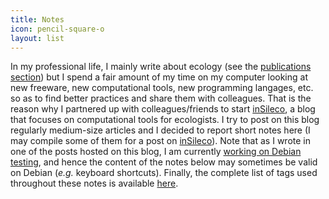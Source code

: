 ```yaml
---
title: Notes
icon: pencil-square-o
layout: list
---
```


In my professional life, I mainly write about ecology (see the [publications
section](../publications)) but I spend a fair amount of my time on my computer
looking at new freeware, new computational tools, new programming langages, etc.
so as to find better practices and share them with colleagues. That is the
reason why I partnered up with colleagues/friends to start
[inSileco](https://insileco.github.io/), a blog that focuses on computational
tools for ecologists. I try to post on this blog regularly medium-size articles
and I decided to report short notes here (I may compile some of them for a post
on [inSileco](https://insileco.github.io/)). Note that as I wrote in one of the
posts hosted on this blog, I am currently [working on Debian
testing](https://insileco.github.io/2018/06/18/my-r-setup-on-debian/), and hence
the content of the notes below may sometimes be valid on Debian (*e.g.* keyboard
shortcuts). Finally, the complete list of tags used throughout these notes is
available [here](/tags/). 
